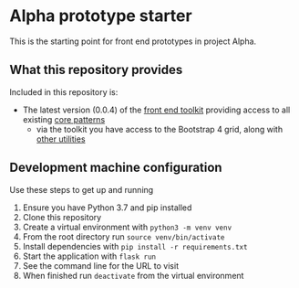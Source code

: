 # Alpha prototype starter

This is the starting point for front end prototypes in project Alpha. 

## What this repository provides

Included in this repository is: 

* The latest version (0.0.4) of the [front end toolkit](https://github.com/nationalarchives/tna-frontend-toolkit) providing access to all existing [core patterns](https://cdn.nationalarchives.gov.uk/toolkit/index.html)  
    * via the toolkit you have access to the Bootstrap 4 grid, along with [other utilities](https://github.com/nationalarchives/tna-frontend-toolkit/blob/develop/sass/navi.scss) 


## Development machine configuration

Use these steps to get up and running

1. Ensure you have Python 3.7 and pip installed
2. Clone this repository
3. Create a virtual environment with `python3 -m venv venv`
4. From the root directory run `source venv/bin/activate` 
5. Install dependencies with `pip install -r requirements.txt`
6. Start the application with `flask run`
7. See the command line for the URL to visit
8. When finished run `deactivate` from the virtual environment